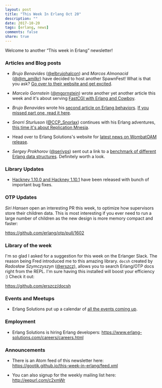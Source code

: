 ```yaml
---
layout: post
title: "This Week In Erlang Oct 20"
description: ""
date: 2017-10-20
tags: [erlang, news]
comments: false
share: true
---
```


Welcome to another “This week in Erlang” newsletter! 

### Articles and Blog posts

- *Brujo Benavides* ([@elbrujohalcon][1]) and *Marcos Almonacid* ([@@m_amilkr][2]) have decided to host another SpawnFest! What is that you ask? [Go over to their website and get excited][3].

- *Marcelo Gornstein* ([@mgornstein][4]) wrote another yet another article this week and it's about serving [FastCGI with Erlang and Cowboy][5].

- *Brujo Benavides* wrote his [second article on Erlang behaviors][6]. [If you missed part one, read it here][7].

- *Snorri Sturluson* ([@CCP_Snorlax][8]) continues with his Erlang adventures, [this time it's about Replication Mnesia][9].

- Head over to Erlang Solutions's website for [latest news on WombatOAM release][10].

- *Sergey Prokhorov* ([@seriyps][11]) sent out a link to a [benchmark of different Erlang data structures][12]. Definitely worth a look.

### Library Updates
- [Hackney 1.10.0 and Hackney 1.10.1][13] have been released with bunch of important bug fixes.

### OTP Updates
*Siri Hansen* open an interesting PR this week, to optimize how supervisors store their
children data. This is most interesting if you ever need to run a large number of 
children as the new design is more memory compact and faster:

<https://github.com/erlang/otp/pull/1602>

### Library of the week
I'm so glad I asked for a suggestion for this week on the Erlanger Slack. The reason being Fred introduced me to this amazing library.
`docsh` created by *Radosław Szymczyszyn* ([@erszcz][14]), allows you to search Erlang/OTP docs right from the REPL. I'm sure having
this installed will boost your efficiency :) Check it out:

<https://github.com/erszcz/docsh>

### Events and Meetups
- Erlang Solutions put up a calendar of [all the events coming up][15].

### Employment
- Erlang Solutions is hiring Erlang developers: <https://www.erlang-solutions.com/careers/careers.html>

### Announcements
- There is an Atom feed of this newsletter here:
   <https://gootik.github.io/this-week-in-erlang/feed.xml>

- You can also signup for the weekly mailing list here: <http://eepurl.com/c2xmWr>


[1]: https://twitter.com/elbrujohalcon
[2]: https://twitter.com/m_amilkr
[3]: https://spawnfest.github.io/

[4]: https://twitter.com/mgornstein
[5]: http://marcelog.github.io/articles/erlang_cowboy_php_fastcgi.html

[6]: https://medium.com/erlang-battleground/erlang-behaviors-d5bb30d5412b
[7]: https://medium.com/erlang-battleground/erlang-behaviors-4348e89351ff

[8]: https://twitter.com/CCP_Snorlax
[9]: https://ccpsnorlax.blogspot.co.uk/2017/10/replicated-mnesia.html

[10]: https://www.erlang-solutions.com/blog/from-the-developer-what-s-new-in-wombatoam-3-0-0.html

[11]: https://twitter.com/seriyps
[12]: http://tryerl.seriyps.ru/#id=f9f3

[13]: https://github.com/benoitc/hackney/blob/master/NEWS.md##1101---2017-10-20

[14]: https://twitter.com/erszcz

[15]: https://www.erlang-solutions.com/blog/9-unmissable-upcoming-erlang-elixir-events.html

